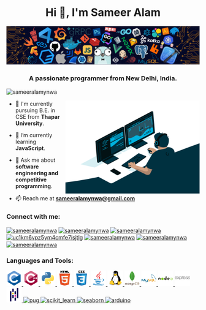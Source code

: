 <h1 align="center">Hi 👋, I'm Sameer Alam</h1>

![](https://github.com/anubhab-code/anubhab-code/blob/main/header.png)

<h3 align="center">A passionate programmer from New Delhi, India.</h3>

<p align="left"> <img src="https://komarev.com/ghpvc/?username=sameeralamynwa&label=Profile%20views&color=0e75b6&style=flat" alt="sameeralamynwa" /> </p>

<img align="right" alt="GIF" src="https://github.com/anubhab-code/anubhab-code/blob/main/dev_gif.gif?raw=true" width="350" height="243" />

- 🏦 I'm currently pursuing B.E. in CSE from **Thapar University**.  

- 🌱 I’m currently learning **JavaScript**.

- 💬 Ask me about **software engineering and competitive programming**.

- 📫 Reach me at **sameeralamynwa@gmail.com**

<h3 align="left">Connect with me:</h3>
<p align="left">
<a href="https://linkedin.com/in/sameeralamynwa" target="blank"><img align="center" src="https://raw.githubusercontent.com/rahuldkjain/github-profile-readme-generator/master/src/images/icons/Social/linked-in-alt.svg" alt="sameeralamynwa" height="30" width="40" /></a>
<a href="https://codeforces.com/profile/sameeralamynwa" target="blank"><img align="center" src="https://raw.githubusercontent.com/rahuldkjain/github-profile-readme-generator/master/src/images/icons/Social/codeforces.svg" alt="sameeralamynwa" height="30" width="40" /></a>
<a href="https://twitter.com/sameeralamynwa" target="blank"><img align="center" src="https://raw.githubusercontent.com/rahuldkjain/github-profile-readme-generator/master/src/images/icons/Social/twitter.svg" alt="sameeralamynwa" height="30" width="40" /></a>
<a href="https://www.youtube.com/channel/UC1kM6VPZ5Ym4cmfe7ISjTlg" target="blank"><img align="center" src="https://raw.githubusercontent.com/rahuldkjain/github-profile-readme-generator/master/src/images/icons/Social/youtube.svg" alt="uc1km6vpz5ym4cmfe7isjtlg" height="30" width="40" /></a>
<a href="https://kaggle.com/sameeralamynwa" target="blank"><img align="center" src="https://raw.githubusercontent.com/rahuldkjain/github-profile-readme-generator/master/src/images/icons/Social/kaggle.svg" alt="sameeralamynwa" height="30" width="40" /></a>
<a href="https://www.codechef.com/users/sameeralamynwa" target="blank"><img align="center" src="https://cdn.jsdelivr.net/npm/simple-icons@3.1.0/icons/codechef.svg" alt="sameeralamynwa" height="30" width="40" /></a>
<a href="https://auth.geeksforgeeks.org/user/sameeralamynwa" target="blank"><img align="center" src="https://raw.githubusercontent.com/rahuldkjain/github-profile-readme-generator/master/src/images/icons/Social/geeks-for-geeks.svg" alt="sameeralamynwa" height="30" width="40" /></a>
</p>

<h3 align="left">Languages and Tools:</h3>
<p align="left"> 

<a href="https://www.cprogramming.com/" target="_blank" rel="noreferrer"> <img src="https://raw.githubusercontent.com/devicons/devicon/master/icons/c/c-original.svg" alt="c" width="40" height="40"/> </a> <a href="https://www.w3schools.com/cpp/" target="_blank" rel="noreferrer"> <img src="https://raw.githubusercontent.com/devicons/devicon/master/icons/cplusplus/cplusplus-original.svg" alt="cplusplus" width="40" height="40"/> </a> <a href="https://www.python.org" target="_blank" rel="noreferrer"> <img src="https://raw.githubusercontent.com/devicons/devicon/master/icons/python/python-original.svg" alt="python" width="40" height="40"/> </a> <a href="https://www.w3.org/html/" target="_blank" rel="noreferrer"> <img src="https://raw.githubusercontent.com/devicons/devicon/master/icons/html5/html5-original-wordmark.svg" alt="html5" width="40" height="40"/> </a> <a href="https://www.w3schools.com/css/" target="_blank" rel="noreferrer"> <img src="https://raw.githubusercontent.com/devicons/devicon/master/icons/css3/css3-original-wordmark.svg" alt="css3" width="40" height="40"/> </a><a href="https://www.java.com" target="_blank" rel="noreferrer"> <img src="https://raw.githubusercontent.com/devicons/devicon/master/icons/java/java-original.svg" alt="java" width="40" height="40"/> </a> <a href="https://www.linux.org/" target="_blank" rel="noreferrer"> <img src="https://raw.githubusercontent.com/devicons/devicon/master/icons/linux/linux-original.svg" alt="linux" width="40" height="40"/> </a> <a href="https://www.mongodb.com/" target="_blank" rel="noreferrer"> <img src="https://raw.githubusercontent.com/devicons/devicon/master/icons/mongodb/mongodb-original-wordmark.svg" alt="mongodb" width="40" height="40"/> </a> <a href="https://www.mysql.com/" target="_blank" rel="noreferrer"> <img src="https://raw.githubusercontent.com/devicons/devicon/master/icons/mysql/mysql-original-wordmark.svg" alt="mysql" width="40" height="40"/> </a> <a href="https://nodejs.org" target="_blank" rel="noreferrer"> <img src="https://raw.githubusercontent.com/devicons/devicon/master/icons/nodejs/nodejs-original-wordmark.svg" alt="nodejs" width="40" height="40"/> </a> <a href="https://expressjs.com" target="_blank" rel="noreferrer"> <img src="https://raw.githubusercontent.com/devicons/devicon/master/icons/express/express-original-wordmark.svg" alt="express" width="40" height="40"/> </a> <a href="https://pandas.pydata.org/" target="_blank" rel="noreferrer"> <img src="https://raw.githubusercontent.com/devicons/devicon/2ae2a900d2f041da66e950e4d48052658d850630/icons/pandas/pandas-original.svg" alt="pandas" width="40" height="40"/> </a> <a href="https://pugjs.org" target="_blank" rel="noreferrer"> <img src="https://cdn.worldvectorlogo.com/logos/pug.svg" alt="pug" width="40" height="40"/> </a> <a href="https://scikit-learn.org/" target="_blank" rel="noreferrer"> <img src="https://upload.wikimedia.org/wikipedia/commons/0/05/Scikit_learn_logo_small.svg" alt="scikit_learn" width="40" height="40"/> </a> <a href="https://seaborn.pydata.org/" target="_blank" rel="noreferrer"> <img src="https://seaborn.pydata.org/_images/logo-mark-lightbg.svg" alt="seaborn" width="40" height="40"/> </a> <a href="https://www.arduino.cc/" target="_blank" rel="noreferrer"> <img src="https://cdn.worldvectorlogo.com/logos/arduino-1.svg" alt="arduino" width="40" height="40"/> </a> </p>

<a href="https://www.teacheron.com/tutor-profile/4fr4?r=4fr4" target="_blank" style="display: inline-block;"><img src="https://www.teacheron.com/resources/assets/img/badges/recommendedOn.png" style="width: 0px !important; height: 0px !important"></a>

